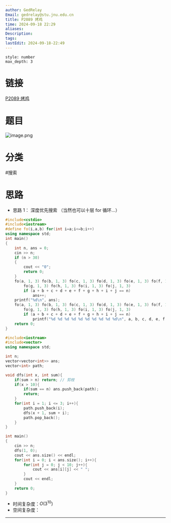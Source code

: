 ```yaml
---
author: GedRelay
Email: gedrelay@stu.jnu.edu.cn
title: P2089 烤鸡
time: 2024-09-18 22:29
aliases: 
Description: 
tags: 
lastEdit: 2024-09-18-22:49
---
```


```toc
style: number
max_depth: 3
```

# 链接
[P2089 烤鸡](https://www.luogu.com.cn/problem/P2089) 

# 题目
![image.png](https://ged-pic-bed.oss-cn-guangzhou.aliyuncs.com/img/202409182230062.png)


# 分类
#搜索 

# 思路
- 思路 1：
深度优先搜索
（当然也可以十层 for 循环...）


```cpp
#include<cstdio>
#include<iostream>
#define fo(i,a,b) for(int i=a;i<=b;i++)
using namespace std;
int main()
{
	int n, ans = 0;
	cin >> n;
	if (n > 30)
	{
		cout << "0";
		return 0;
	}
	fo(a, 1, 3) fo(b, 1, 3) fo(c, 1, 3) fo(d, 1, 3) fo(e, 1, 3) fo(f, 1, 3)
		fo(g, 1, 3) fo(h, 1, 3) fo(i, 1, 3) fo(j, 1, 3)
		if (a + b + c + d + e + f + g + h + i + j == n)
			ans++;
	printf("%d\n", ans);
	fo(a, 1, 3) fo(b, 1, 3) fo(c, 1, 3) fo(d, 1, 3) fo(e, 1, 3) fo(f, 1, 3)
		fo(g, 1, 3) fo(h, 1, 3) fo(i, 1, 3) fo(j, 1, 3)
		if (a + b + c + d + e + f + g + h + i + j == n)
			printf("%d %d %d %d %d %d %d %d %d %d\n", a, b, c, d, e, f, g, h, i, j);
	return 0;
}
```


```cpp
#include<iostream>
#include<vector>
using namespace std;

int n;
vector<vector<int>> ans;
vector<int> path;

void dfs(int x, int sum){
    if(sum > n) return; // 剪枝
    if(x > 10){
        if(sum == n) ans.push_back(path);
        return;
    }
    for(int i = 1; i <= 3; i++){
        path.push_back(i);
        dfs(x + 1, sum + i);
        path.pop_back();
    }
}

int main()
{
	cin >> n;
	dfs(1, 0);
	cout << ans.size() << endl;
	for(int i = 0; i < ans.size(); i++){
	    for(int j = 0; j < 10; j++){
	        cout << ans[i][j] << " ";
	    }
	    cout << endl;
	}
	return 0;
}
```

- 时间复杂度：${O\left( 3^{10}  \right)  }$ 
- 空间复杂度：


---

